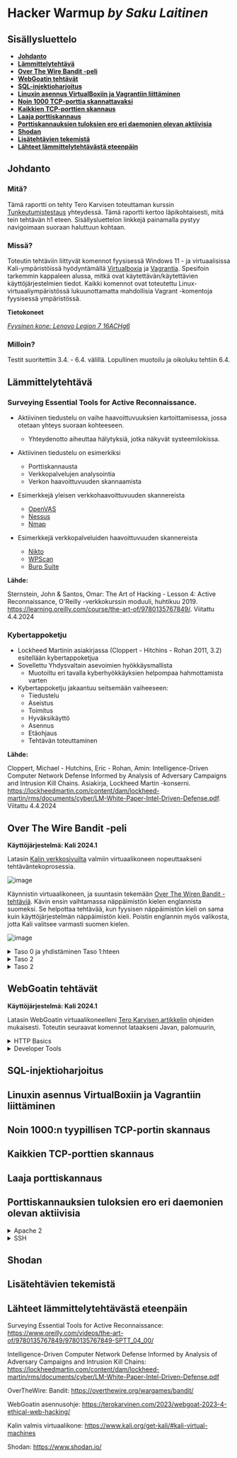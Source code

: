 # Hacker Warmup _by Saku Laitinen_

## Sisällysluettelo

- **[Johdanto](https://github.com/KebabGarva/Tunkeutumistestaus2024-bgu248/blob/main/h1.md#Johdanto)**
- **[Lämmittelytehtävä](https://github.com/KebabGarva/Tunkeutumistestaus2024-bgu248/blob/main/h1.md#Lämmittelytehtävä)**
- **[Over The Wire Bandit -peli](https://github.com/KebabGarva/Tunkeutumistestaus2024-bgu248/blob/main/h1.md#Over-The-Wire-Bandit--peli)**
- **[WebGoatin tehtävät](https://github.com/KebabGarva/Tunkeutumistestaus2024-bgu248/blob/main/h1.md#WebGoatin-tehtävät)**
- **[SQL-injektioharjoitus](https://github.com/KebabGarva/Tunkeutumistestaus2024-bgu248/blob/main/h1.md#SQL-injektioharjoitus)**
- **[Linuxin asennus VirtualBoxiin ja Vagrantiin liittäminen](https://github.com/KebabGarva/Tunkeutumistestaus2024-bgu248/blob/main/h1.md#Linuxin-asennus-Virtualboxiin-ja-Vagrantiin-liittäminen)**
- **[Noin 1000 TCP-porttia skannattavaksi](https://github.com/KebabGarva/Tunkeutumistestaus2024-bgu248/main/h1.md#Noin-1000-TCP-porttia-skannattavaksi)**
- **[Kaikkien TCP-porttien skannaus](https://github.com/KebabGarva/Tunkeutumistestaus2024-bgu248/blob/main/h1.md#Kaikkien-TCP-porttien-skannaus)**
- **[Laaja porttiskannaus](https://github.com/KebabGarva/Tunkeutumistestaus2024-bgu248/blob/main/h1.md#Laaja-porttiskannaus)**
- **[Porttiskannauksien tuloksien ero eri daemonien olevan aktiivisia](https://github.com/KebabGarva/Tunkeutumistestaus2024-bgu248/blob/main/h1.md#Idempotenssi-ja-sen-konkreettiset-esimerkit)**
- **[Shodan](https://github.com/KebabGarva/Tunkeutumistestaus2024-bgu248/blob/main/h1.md#Shodan)**
- **[Lisätehtävien tekemistä](https://github.com/KebabGarva/Tunkeutumistestaus2024-bgu248/blob/main/h1.md#Lisätehtävien-tekemistä)**
- **[Lähteet lämmittelytehtävästä eteenpäin](https://github.com/KebabGarva/Tunkeutumistestaus2024-bgu248/blob/main/h1.md#Lähteet-lämmittelytehtävästä-eteenpäin)**

## Johdanto

### Mitä?

Tämä raportti on tehty Tero Karvisen toteuttaman kurssin [Tunkeutumistestaus](https://terokarvinen.com/2024/eettinen-hakkerointi-2024/) yhteydessä. Tämä raportti kertoo läpikohtaisesti, mitä tein tehtävän h1 eteen.
Sisällysluettelon linkkejä painamalla pystyy navigoimaan suoraan haluttuun kohtaan.

### Missä?

Toteutin tehtäviin liittyvät komennot fyysisessä Windows 11 - ja virtuaalisissa Kali-ympäristöissä hyödyntämällä [Virtualboxia](https://www.virtualbox.org/) ja [Vagrantia](https://developer.hashicorp.com/vagrant).
Spesifoin tarkemmin kappaleen alussa, mitkä ovat käytettävän/käytettävien käyttöjärjestelmien tiedot. Kaikki komennot ovat toteutettu Linux-virtuaaliympäristössä lukuunottamatta mahdollisia Vagrant -komentoja fyysisessä ympäristössä.

**Tietokoneet**

[*Fyysinen kone: Lenovo Legion 7 16ACHg6*](https://nanoreview.net/en/laptop/lenovo-legion-7-2021-amd?m=c.1_g.3_r.3_s.3)

### Milloin?

Testit suoritettiin 3.4. - 6.4. välillä. Lopullinen muotoilu ja oikoluku tehtiin 6.4.

## Lämmittelytehtävä

### Surveying Essential Tools for Active Reconnaissance.

- Aktiivinen tiedustelu on vaihe haavoittuvuuksien kartoittamisessa, jossa otetaan yhteys suoraan kohteeseen.
  - Yhteydenotto aiheuttaa hälytyksiä, jotka näkyvät systeemilokissa.

- Aktiivinen tiedustelu on esimerkiksi
  - Porttiskannausta
  - Verkkopalvelujen analysointia
  - Verkon haavoittuvuuden skannaamista

- Esimerkkejä yleisen verkkohaavoittuvuuden skannereista
  - [OpenVAS](https://www.openvas.org/)
  - [Nessus](https://www.tenable.com/products/nessus)
  - [Nmap](https://nmap.org/)
  
- Esimerkkejä verkkopalveluiden haavoittuvuuden skannereista
  - [Nikto](https://cirt.net/nikto2)
  - [WPScan](https://wpscan.com/)
  - [Burp Suite](https://portswigger.net/burp/communitydownload)

**Lähde:**

Sternstein, John & Santos, Omar: The Art of Hacking - Lesson 4: Active Reconnaissance, O'Reilly -verkkokurssin moduuli, huhtikuu 2019. https://learning.oreilly.com/course/the-art-of/9780135767849/. Viitattu 4.4.2024
  
### Kybertappoketju

- Lockheed Martinin asiakirjassa (Cloppert - Hitchins - Rohan 2011, 3.2) esitellään kybertappoketjua
- Sovellettu Yhdysvaltain asevoimien hyökkäysmallista
  - Muotoiltu eri tavalla kyberhyökkäyksien helpompaa hahmottamista varten
- Kybertappoketju jakaantuu seitsemään vaiheeseen:
  - Tiedustelu
  - Aseistus
  - Toimitus
  - Hyväksikäyttö
  - Asennus
  - Etäohjaus
  - Tehtävän toteuttaminen


**Lähde:**

Cloppert, Michael - Hutchins, Eric - Rohan, Amin: Intelligence-Driven Computer Network Defense
Informed by Analysis of Adversary Campaigns and
Intrusion Kill Chains. Asiakirja, Lockheed Martin -konserni. https://lockheedmartin.com/content/dam/lockheed-martin/rms/documents/cyber/LM-White-Paper-Intel-Driven-Defense.pdf. Viitattu 4.4.2024


## Over The Wire Bandit -peli

**Käyttöjärjestelmä: Kali 2024.1**

Latasin [Kalin verkkosivuilta](https://www.kali.org/get-kali/#kali-virtual-machines) valmiin virtuaalikoneen nopeuttaakseni tehtäväntekoprosessia. 

![image](https://github.com/KebabGarva/Tunkeutumistestaus2024-bgu248/assets/89390996/1369d018-e9ff-4405-be4b-e1b5e766086b)

Käynnistin virtuaalikoneen, ja suuntasin tekemään [Over The Wiren Bandit -tehtäviä](https://overthewire.org/wargames/bandit/). Kävin ensin vaihtamassa näppäimistön kielen englannista suomeksi. Se helpottaa tehtävää, kun fyysisen näppäimistön kieli on sama kuin käyttöjärjestelmän näppäimistön kieli. Poistin englannin myös valikosta, jotta Kali valitsee varmasti suomen kielen.

![image](https://github.com/KebabGarva/Tunkeutumistestaus2024-bgu248/assets/89390996/f1e2a94f-5e69-4030-9c8e-7d7e69ed9a0b)

<details>

<summary>Taso 0 ja yhdistäminen Taso 1:hteen</summary>

### SSH-yhteyden muodostaminen

Ensimmäisen tehtävän tavoitteena oli yhdistää pelin palvelimelle SSH-yhteydellä. Tehtävä oli varsin helppo, koska kirjautumistunnukset oli annettu valmiiksi.

![image](https://github.com/KebabGarva/Tunkeutumistestaus2024-bgu248/assets/89390996/ae6fccdd-a82e-4059-ab06-9b12405d1c62)

SSH-yhteys saatiin pelipalvelimelle seuraavalla komennolla:

```
ssh bandit.labs.overthewire.org -p 2220 -l bandit0
```
![image](https://github.com/KebabGarva/Tunkeutumistestaus2024-bgu248/assets/89390996/a09f11fb-973f-4906-aeaf-1adc9ac6df56)

Tässä vaiheessa tajusin, että uuden virtuaalikoneen lisäämisellä ei ollut lainkaan väliä, koska yhdistin kuitenkin ssh-yhteydellä toiseen koneeseen nähden ainoastaan komentokehotteen. Ja koska latasin nimenomaan sellaisen virtuaalikoneen, joka oli valmiiksi asennettu, joudun kuitenkin lataamaan joko Kalin tai Debianin levykuvasta.

![image](https://github.com/KebabGarva/Tunkeutumistestaus2024-bgu248/assets/89390996/249b48ac-2520-48ee-a024-76a2a6f696c9)

### Taso 0

Tehtävän tarkoitus on navigoida readme -kansioon, joka sisältää seuraavan tehtävän salasanan. Toteutin seuraavat komennot, jotta löydän kansion:

```
ls
sudo nano readme
nano readme

```

![image](https://github.com/KebabGarva/Tunkeutumistestaus2024-bgu248/assets/89390996/b6eda5b1-1f97-4e04-a36e-53813b2894eb)

Toinen komento oli jäänyt selkärankaan Linux -tehtävistä, joita olen tehnyt aikaisempien kurssien aikana. Tuntui vastenmieliseltä kirjoittaa `nano readme`. Opin myös äsken, että `cat`-komento tulostaa tiedoston suoraan komentolinjaan. 

![image](https://github.com/KebabGarva/Tunkeutumistestaus2024-bgu248/assets/89390996/28e040c7-413b-43e9-aad4-6021f75f1ea9)

Siirryin uuteen tehtävään seuraavilla komennoilla:

```
exit
ssh bandit.labs.overthewire.org -p 2220 -l bandit1
password: NH2SXQwcBdpmTEzi3bvBHMM9H66vVXjL
```
![image](https://github.com/KebabGarva/Tunkeutumistestaus2024-bgu248/assets/89390996/2929c008-c700-4ff4-b695-a2bfa70495ad)


</details>

<details>

<summary>Taso 2</summary>

### Taso 1

Tehtävä ohjeistaa avaamaan tiedoston "-" saadakseen salasanan seuraavaa tehtävää varten. Toteutin seuraavat komennot, jotta voin yhdistää seuraavalle koneelle.

```
cat '-'
cat ~/'-'
exit
ssh bandit.labs.overthewire.org -p 2220 -l bandit2
password: rRGizSaX8Mk1RTb1CNQoXTcYZWU6lgzi
```

![image](https://github.com/KebabGarva/Tunkeutumistestaus2024-bgu248/assets/89390996/3d495bb2-4265-46d0-8e96-08c7f8467fb3)

Huomasin heti tässä olevan joku kikka. Koska merkki "-" on asetuksia varten ja `cat`-komennolla voi spesifoida tarkemmin, minkä tiedoston haluaa avata. Selvitin myöhemmin, että komento ilman heittomerkkiä toimii myös. 

```
cat ~/-

```
![image](https://github.com/KebabGarva/Tunkeutumistestaus2024-bgu248/assets/89390996/ca8c458f-5e5a-46d2-bb35-cce82b77eda5)

Siirryin tämän jälkeen koneelle bandit2.

</details>

<details>

<summary>Taso 2</summary>

### Taso 2

Lähdin selvittämään, onnistuuko `ls`-komennon kautta kopioimaan tiedoston nimen, koska ymmärsin tiedoston olevan pelkästään välilyöntejä.

![image](https://github.com/KebabGarva/Tunkeutumistestaus2024-bgu248/assets/89390996/fb070e5c-0789-4f69-80be-ea00dc2a3829)


Tajusin tässä vaiheessa, että tiedoston nimi oli kirjaimellisesti "spaces in this filename". Tehtävä näytti helpottuneen huomattavasti. Ennen tehtävään siirtymistä virtuaalikoneeni kärsi hitaudesta, joten lisäsin välimuistia ainakin noin neljään gigaan.

![image](https://github.com/KebabGarva/Tunkeutumistestaus2024-bgu248/assets/89390996/90868a6d-fef9-4e43-9b89-11b7e8a0cd53)


Käynnistin koneen uudelleen ja suoritin seuraavat komennot:

```
cat "spaces in this filename"
exit
ssh bandit.labs.overthewire.org -p 2220 -l bandit3
password: aBZ0W5EmUfAf7kHTQeOwd8bauFJ2lAiG
```
![image](https://github.com/KebabGarva/Tunkeutumistestaus2024-bgu248/assets/89390996/a625ad95-61f2-4fb1-9f85-d244e2e3ece9)

Tehtävä oli huomattavasti helpompi kuin edellinen. En ymmärtänyt, miksi piti laittaa huomattavasti vaikea tehtävä alkuun.
</details>

## WebGoatin tehtävät

**Käyttöjärjestelmä: Kali 2024.1**

Latasin WebGoatin virtuaalikoneelleni [Tero Karvisen artikkelin](https://terokarvinen.com/2023/webgoat-2023-4-ethical-web-hacking/) ohjeiden mukaisesti. Toteutin seuraavat komennot lataakseni Javan, palomuurin, 

<details>

<summary>HTTP Basics</summary>

### HTTP Basics

</details>

<details>

<summary>Developer Tools</summary>

</details>

## SQL-injektioharjoitus



## Linuxin asennus VirtualBoxiin ja Vagrantiin liittäminen



## Noin 1000:n tyypillisen TCP-portin skannaus



## Kaikkien TCP-porttien skannaus



## Laaja porttiskannaus



## Porttiskannauksien tuloksien ero eri daemonien olevan aktiivisia

<details>

<summary>Apache 2</summary>

### Apache2

</details>

<details>

<summary>SSH</summary>

### SSH

</details>

## Shodan



## Lisätehtävien tekemistä



## Lähteet lämmittelytehtävästä eteenpäin

Surveying Essential Tools for Active Reconnaissance: https://www.oreilly.com/videos/the-art-of/9780135767849/9780135767849-SPTT_04_00/

Intelligence-Driven Computer Network Defense Informed by Analysis of Adversary Campaigns and Intrusion Kill Chains: https://lockheedmartin.com/content/dam/lockheed-martin/rms/documents/cyber/LM-White-Paper-Intel-Driven-Defense.pdf

OverTheWire: Bandit: https://overthewire.org/wargames/bandit/

WebGoatin asennusohje: https://terokarvinen.com/2023/webgoat-2023-4-ethical-web-hacking/

Kalin valmis virtuaalikone: https://www.kali.org/get-kali/#kali-virtual-machines

Shodan: https://www.shodan.io/


